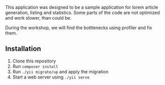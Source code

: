 This application was designed to be a sample application for lorem article generation,
listing and statistics. Some parts of the code are not optimized and work slower,
than could be.

During the workshop, we will find the bottlenecks using profiler and fix them.

## Installation

1. Clone this repository
2. Run `composer install`
3. Run `./yii migrate/up` and apply the migration
4. Start a web server using `./yii serve`
